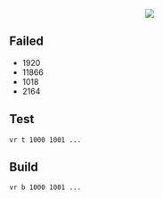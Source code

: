 <p align=center>
  <a href="https://solved.ac/gnlowing">
    <img src="http://mazassumnida.wtf/api/v2/generate_badge?boj=gnlowing"/>
  </a>
</p>

## Failed
- 1920
- 11866
- 1018
- 2164

## Test
  ```
  vr t 1000 1001 ...
  ```
## Build
  ```
  vr b 1000 1001 ...
  ```